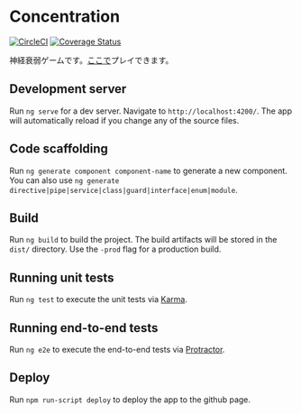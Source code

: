 # Concentration

[![CircleCI](https://circleci.com/gh/Tsuyoshi84/concentration.svg?style=svg)](https://circleci.com/gh/Tsuyoshi84/concentration) [![Coverage Status](https://coveralls.io/repos/github/Tsuyoshi84/concentration/badge.svg)](https://coveralls.io/github/Tsuyoshi84/concentration)

神経衰弱ゲームです。[ここで](https://tsuyoshi84.github.io/concentration/)プレイできます。

## Development server

Run `ng serve` for a dev server. Navigate to `http://localhost:4200/`. The app will automatically reload if you change any of the source files.

## Code scaffolding

Run `ng generate component component-name` to generate a new component. You can also use `ng generate directive|pipe|service|class|guard|interface|enum|module`.

## Build

Run `ng build` to build the project. The build artifacts will be stored in the `dist/` directory. Use the `-prod` flag for a production build.

## Running unit tests

Run `ng test` to execute the unit tests via [Karma](https://karma-runner.github.io).

## Running end-to-end tests

Run `ng e2e` to execute the end-to-end tests via [Protractor](http://www.protractortest.org/).

## Deploy

Run `npm run-script deploy` to deploy the app to the github page.
